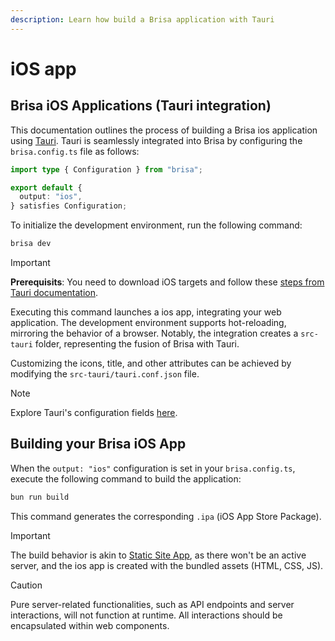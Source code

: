 ```yaml
---
description: Learn how build a Brisa application with Tauri
---
```


# iOS app

## Brisa iOS Applications (Tauri integration)

This documentation outlines the process of building a Brisa ios application using [Tauri](https://tauri.app/). Tauri is seamlessly integrated into Brisa by configuring the `brisa.config.ts` file as follows:

```ts
import type { Configuration } from "brisa";

export default {
  output: "ios",
} satisfies Configuration;
```

To initialize the development environment, run the following command:

```sh
brisa dev
```

> [!IMPORTANT]
>
> **Prerequisits**: You need to download iOS targets and follow these [steps from Tauri documentation](https://beta.tauri.app/guides/prerequisites/#ios).

Executing this command launches a ios app, integrating your web application. The development environment supports hot-reloading, mirroring the behavior of a browser. Notably, the integration creates a `src-tauri` folder, representing the fusion of Brisa with Tauri.

Customizing the icons, title, and other attributes can be achieved by modifying the `src-tauri/tauri.conf.json` file.

> [!NOTE]
>
> Explore Tauri's configuration fields [here](https://tauri.app/api/config).

## Building your Brisa iOS App

When the `output: "ios"` configuration is set in your `brisa.config.ts`, execute the following command to build the application:

```sh
bun run build
```

This command generates the corresponding `.ipa` (iOS App Store Package).

> [!IMPORTANT]
>
> The build behavior is akin to [Static Site App](/building-your-application/building/static-site-app), as there won't be an active server, and the ios app is created with the bundled assets (HTML, CSS, JS).

> [!CAUTION]
>
> Pure server-related functionalities, such as API endpoints and server interactions, will not function at runtime. All interactions should be encapsulated within web components.
